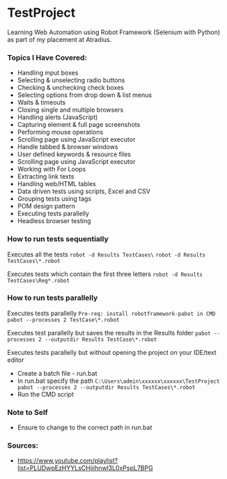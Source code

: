 # TestProject
Learning Web Automation using Robot Framework (Selenium with Python) as part of my placement at Atradius.

### Topics I Have Covered: 
- Handling input boxes
- Selecting & unselecting radio buttons
- Checking & unchecking check boxes
- Selecting options from drop down & list menus
- Waits & timeouts
- Closing single and multiple browsers
- Handling alerts (JavaScript)
- Capturing element & full page screenshots
- Performing mouse operations
- Scrolling page using JavaScript executor
- Handle tabbed & browser windows
- User defined keywords & resource files
- Scrolling page using JavaScript executor
- Working with For Loops
- Extracting link texts
- Handling web/HTML tables
- Data driven tests using scripts, Excel and CSV
- Grouping tests using tags
- POM design pattern 
- Executing tests parallelly 
- Headless browser testing

### How to run tests sequentially
Executes all the tests
``` robot -d Results TestCases\ ```
``` robot -d Results TestCases\*.robot ```

Executes tests which contain the first three letters 
``` robot -d Results TestCases\Reg*.robot ```

### How to run tests parallelly
Executes tests parallelly 
``` Pre-req: install robotframework-pabot in CMD ```
``` pabot --processes 2 TestCase\*.robot ```

Executes test parallelly but saves the results in the Results folder
``` pabot --processes 2 --outputdir Results TestCase\*.robot ```

Executes tests parallelly but without opening the project on your IDE/text editor
- Create a batch file - run.bat
- In run.bat specify the path 
 ``` C:\Users\admin\xxxxxx\xxxxxx\TestProject pabot --processes 2 --outputdir Results TestCases\*.robot ```
 - Run the CMD script

 ### Note to Self
 - Ensure to change to the correct path in run.bat

### Sources: 
- https://www.youtube.com/playlist?list=PLUDwpEzHYYLsCHiiihnwl3L0xPspL7BPG

